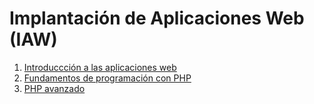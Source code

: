 # Implantación de Aplicaciones Web (IAW)

1. [Introduccción a las aplicaciones web](1.%20Introducción%20a%20las%20aplicaciones%20web/README.md)
2. [Fundamentos de programación con PHP](2.%20Fundamentos%20de%20programación%20con%20PHP/README.md)
3. [PHP avanzado](3.%20PHP%20avanzado/README.md)